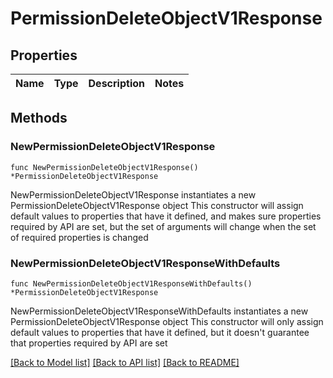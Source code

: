 # PermissionDeleteObjectV1Response

## Properties

Name | Type | Description | Notes
------------ | ------------- | ------------- | -------------

## Methods

### NewPermissionDeleteObjectV1Response

`func NewPermissionDeleteObjectV1Response() *PermissionDeleteObjectV1Response`

NewPermissionDeleteObjectV1Response instantiates a new PermissionDeleteObjectV1Response object
This constructor will assign default values to properties that have it defined,
and makes sure properties required by API are set, but the set of arguments
will change when the set of required properties is changed

### NewPermissionDeleteObjectV1ResponseWithDefaults

`func NewPermissionDeleteObjectV1ResponseWithDefaults() *PermissionDeleteObjectV1Response`

NewPermissionDeleteObjectV1ResponseWithDefaults instantiates a new PermissionDeleteObjectV1Response object
This constructor will only assign default values to properties that have it defined,
but it doesn't guarantee that properties required by API are set


[[Back to Model list]](../README.md#documentation-for-models) [[Back to API list]](../README.md#documentation-for-api-endpoints) [[Back to README]](../README.md)



